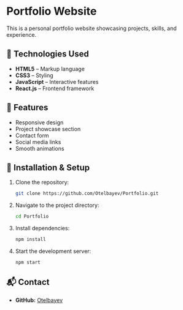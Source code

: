# Portfolio Website

This is a personal portfolio website showcasing projects, skills, and experience.

## 🚀 Technologies Used
- **HTML5** – Markup language
- **CSS3** – Styling
- **JavaScript** – Interactive features
- **React.js** – Frontend framework

## 📂 Features
- Responsive design
- Project showcase section
- Contact form
- Social media links
- Smooth animations

## 🔧 Installation & Setup
1. Clone the repository:
   ```sh
   git clone https://github.com/Otelbayev/Portfolio.git
   ```
2. Navigate to the project directory:
   ```sh
   cd Portfolio
   ```
3. Install dependencies:
   ```sh
   npm install
   ```
4. Start the development server:
   ```sh
   npm start
   ```

## 📬 Contact
- **GitHub:** [Otelbayev](https://github.com/Otelbayev/Portfolio)

